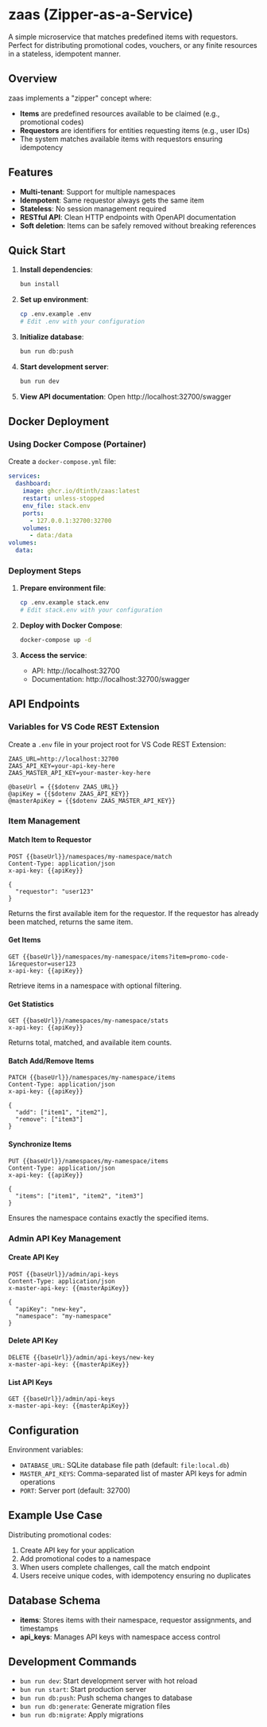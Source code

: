 # zaas (Zipper-as-a-Service)

A simple microservice that matches predefined items with requestors. Perfect for distributing promotional codes, vouchers, or any finite resources in a stateless, idempotent manner.

## Overview

zaas implements a "zipper" concept where:

- **Items** are predefined resources available to be claimed (e.g., promotional codes)
- **Requestors** are identifiers for entities requesting items (e.g., user IDs)
- The system matches available items with requestors ensuring idempotency

## Features

- **Multi-tenant**: Support for multiple namespaces
- **Idempotent**: Same requestor always gets the same item
- **Stateless**: No session management required
- **RESTful API**: Clean HTTP endpoints with OpenAPI documentation
- **Soft deletion**: Items can be safely removed without breaking references

## Quick Start

1. **Install dependencies**:

   ```bash
   bun install
   ```

2. **Set up environment**:

   ```bash
   cp .env.example .env
   # Edit .env with your configuration
   ```

3. **Initialize database**:

   ```bash
   bun run db:push
   ```

4. **Start development server**:

   ```bash
   bun run dev
   ```

5. **View API documentation**:
   Open http://localhost:32700/swagger

## Docker Deployment

### Using Docker Compose (Portainer)

Create a `docker-compose.yml` file:

```yaml
services:
  dashboard:
    image: ghcr.io/dtinth/zaas:latest
    restart: unless-stopped
    env_file: stack.env
    ports:
      - 127.0.0.1:32700:32700
    volumes:
      - data:/data
volumes:
  data:
```

### Deployment Steps

1. **Prepare environment file**:

   ```bash
   cp .env.example stack.env
   # Edit stack.env with your configuration
   ```

2. **Deploy with Docker Compose**:

   ```bash
   docker-compose up -d
   ```

3. **Access the service**:
   - API: http://localhost:32700
   - Documentation: http://localhost:32700/swagger

## API Endpoints

### Variables for VS Code REST Extension

Create a `.env` file in your project root for VS Code REST Extension:

```env
ZAAS_URL=http://localhost:32700
ZAAS_API_KEY=your-api-key-here
ZAAS_MASTER_API_KEY=your-master-key-here
```

```http
@baseUrl = {{$dotenv ZAAS_URL}}
@apiKey = {{$dotenv ZAAS_API_KEY}}
@masterApiKey = {{$dotenv ZAAS_MASTER_API_KEY}}
```

### Item Management

#### Match Item to Requestor

```http
POST {{baseUrl}}/namespaces/my-namespace/match
Content-Type: application/json
x-api-key: {{apiKey}}

{
  "requestor": "user123"
}
```

Returns the first available item for the requestor. If the requestor has already been matched, returns the same item.

#### Get Items

```http
GET {{baseUrl}}/namespaces/my-namespace/items?item=promo-code-1&requestor=user123
x-api-key: {{apiKey}}
```

Retrieve items in a namespace with optional filtering.

#### Get Statistics

```http
GET {{baseUrl}}/namespaces/my-namespace/stats
x-api-key: {{apiKey}}
```

Returns total, matched, and available item counts.

#### Batch Add/Remove Items

```http
PATCH {{baseUrl}}/namespaces/my-namespace/items
Content-Type: application/json
x-api-key: {{apiKey}}

{
  "add": ["item1", "item2"],
  "remove": ["item3"]
}
```

#### Synchronize Items

```http
PUT {{baseUrl}}/namespaces/my-namespace/items
Content-Type: application/json
x-api-key: {{apiKey}}

{
  "items": ["item1", "item2", "item3"]
}
```

Ensures the namespace contains exactly the specified items.

### Admin API Key Management

#### Create API Key

```http
POST {{baseUrl}}/admin/api-keys
Content-Type: application/json
x-master-api-key: {{masterApiKey}}

{
  "apiKey": "new-key",
  "namespace": "my-namespace"
}
```

#### Delete API Key

```http
DELETE {{baseUrl}}/admin/api-keys/new-key
x-master-api-key: {{masterApiKey}}
```

#### List API Keys

```http
GET {{baseUrl}}/admin/api-keys
x-master-api-key: {{masterApiKey}}
```

## Configuration

Environment variables:

- `DATABASE_URL`: SQLite database file path (default: `file:local.db`)
- `MASTER_API_KEYS`: Comma-separated list of master API keys for admin operations
- `PORT`: Server port (default: 32700)

## Example Use Case

Distributing promotional codes:

1. Create API key for your application
2. Add promotional codes to a namespace
3. When users complete challenges, call the match endpoint
4. Users receive unique codes, with idempotency ensuring no duplicates

## Database Schema

- **items**: Stores items with their namespace, requestor assignments, and timestamps
- **api_keys**: Manages API keys with namespace access control

## Development Commands

- `bun run dev`: Start development server with hot reload
- `bun run start`: Start production server
- `bun run db:push`: Push schema changes to database
- `bun run db:generate`: Generate migration files
- `bun run db:migrate`: Apply migrations
